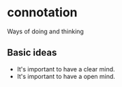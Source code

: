 # connotation
Ways of doing and thinking

## Basic ideas

- It's important to have a clear mind.
- It's important to have a open mind.
